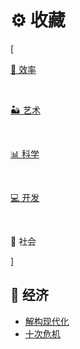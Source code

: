 # ⚙️ 收藏


<div class="nav-tab">
  <p class="bord">[</p>
  <a href="../tool"><p class="not">🧩 效率</p></a>&nbsp;
  <a href="../tool-art"><p class="not">🏜️ 艺术</p></a>&nbsp;
  <a href="../tool-sci"><p class="not">📊 科学</p></a>&nbsp;
  <a href="../tool-dev"><p class="not">💻 开发</p></a>&nbsp;
  <p class="now">🚄 社会</p></a>
  <p class="bord">]</p>
</div>

<h2>🔖 经济</h2>

- [解构现代化](https://www.bilibili.com/video/BV1Bi4y1g7Hr)
- [十次危机](https://www.bilibili.com/video/BV1Da4y1x7WW)
